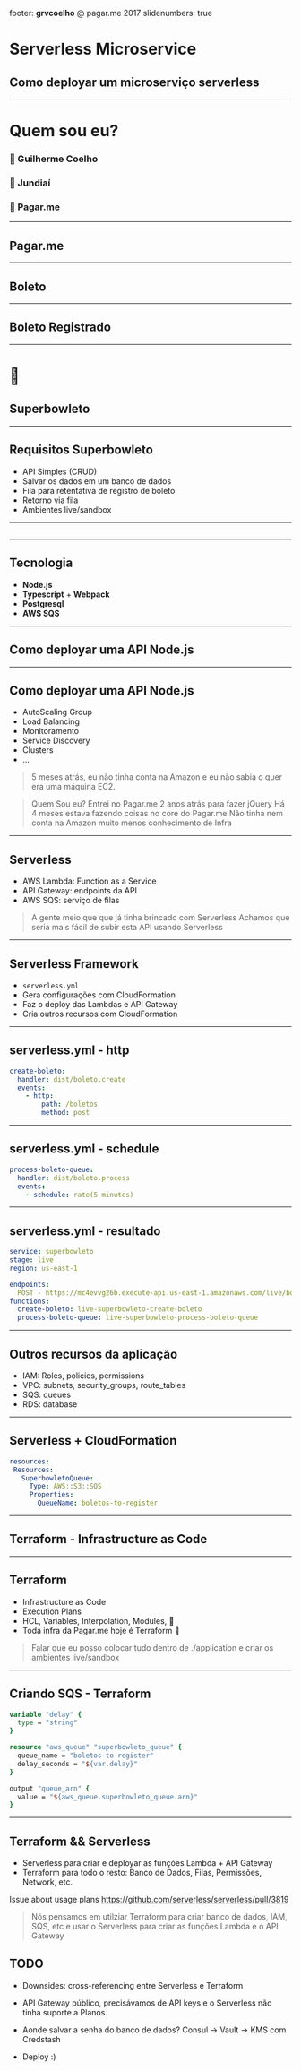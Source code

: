 footer: **grvcoelho** @ pagar.me 2017
slidenumbers: true

# Serverless Microservice

## Como deployar um microserviço serverless

---

# Quem sou eu?

### :man: Guilherme Coelho
### :house_with_garden: Jundiaí
### :office: Pagar.me

---

## Pagar.me

<diagrama api-gateway-providers>

---

## Boleto

<diagrama boleto>

---

## Boleto Registrado

<diagrama boleto registrado>

---

# :football:

## Superbowleto

---

## Requisitos Superbowleto

- API Simples (CRUD)
- Salvar os dados em um banco de dados
- Fila para retentativa de registro de boleto
- Retorno via fila
- Ambientes live/sandbox

---

## <diagrama do Superbowleto>

---

## Tecnologia

- **Node.js**
- **Typescript** + **Webpack**
- **Postgresql**
- **AWS SQS**

---

## Como deployar uma API Node.js

---

## Como deployar uma API Node.js

- AutoScaling Group
- Load Balancing
- Monitoramento
- Service Discovery
- Clusters
- ...

> 5 meses atrás, eu não tinha conta na Amazon e eu não sabia o quer era uma máquina EC2.

> Quem Sou eu?
> Entrei no Pagar.me 2 anos atrás para fazer jQuery
> Há 4 meses estava fazendo coisas no core do Pagar.me
> Não tinha nem conta na Amazon muito menos conhecimento de Infra

---

## Serverless

- AWS Lambda: Function as a Service
- API Gateway: endpoints da API
- AWS SQS: serviço de filas

> A gente meio que que já tinha brincado com Serverless
> Achamos que seria mais fácil de subir esta API usando Serverless

---

## Serverless Framework

- `serverless.yml`
- Gera configurações com CloudFormation
- Faz o deploy das Lambdas e API Gateway
- Cria outros recursos com CloudFormation

---

## serverless.yml - http

```yaml
create-boleto:
  handler: dist/boleto.create
  events:
    - http:
        path: /boletos
        method: post
```

---

## serverless.yml - schedule

```yaml
process-boleto-queue:
  handler: dist/boleto.process
  events:
    - schedule: rate(5 minutes)
```

---

## serverless.yml - resultado

```yaml
service: superbowleto
stage: live
region: us-east-1

endpoints:
  POST - https://mc4evvg26b.execute-api.us-east-1.amazonaws.com/live/boletos
functions:
  create-boleto: live-superbowleto-create-boleto
  process-boleto-queue: live-superbowleto-process-boleto-queue
```

---

## Outros recursos da aplicação

- IAM: Roles, policies, permissions
- VPC: subnets, security_groups, route_tables
- SQS: queues
- RDS: database

---

## Serverless + CloudFormation

```yaml
resources:
 Resources:
   SuperbowletoQueue:
     Type: AWS::S3::SQS
     Properties:
       QueueName: boletos-to-register
```

---

## Terraform - Infrastructure as Code

---

## Terraform

- Infrastructure as Code
- Execution Plans
- HCL, Variables, Interpolation, Modules, :sparkling_heart:
- Toda infra da Pagar.me hoje é Terraform :muscle:

<!-- TODO: Transformar isso em um slide para cada tópico -->
> Falar que eu posso colocar tudo dentro de ./application e criar os ambientes live/sandbox

---

## Criando SQS - Terraform

```tcl
variable "delay" {
  type = "string"
}

resource "aws_queue" "superbowleto_queue" {
  queue_name = "boletos-to-register"
  delay_seconds = "${var.delay}"
}

output "queue_arn" {
  value = "${aws_queue.superbowleto_queue.arn}"
}
```

---

## Terraform && Serverless

- Serverless para criar e deployar as funções Lambda + API Gateway
- Terraform para todo o resto: Banco de Dados, Filas, Permissões, Network, etc.

Issue about usage plans https://github.com/serverless/serverless/pull/3819

> Nós pensamos em utilziar Terraform para criar banco de dados, IAM, SQS, etc e usar o Serverless para criar as funções Lambda e o API Gateway


## TODO

- Downsides: cross-referencing entre Serverless e Terraform
- API Gateway público, precisávamos de API keys e o Serverless não tinha suporte a Planos.

- Aonde salvar a senha do banco de dados? Consul -> Vault -> KMS com Credstash

- Deploy :)


